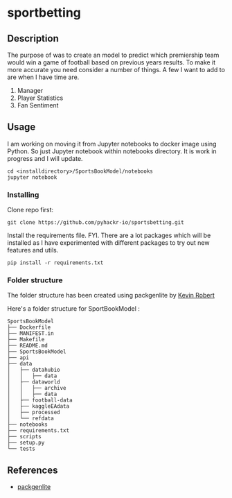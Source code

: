 <!---
https://github.com/rhwilr/markdown-documentation-template/blob/master/README.md
-->
# sportbetting

## Description

The purpose of was to create an model to predict which premiership team would win a game of football based on previous years results. To make it more accurate you need consider a number of things. A few I want to add to are when I have time are.

1. Manager
2. Player Statistics
3. Fan Sentiment



## Usage

I am working on moving it from Jupyter notebooks to docker image using Python. So just Jupyter notebook within notebooks directory. It is work in progress and I will update.
```
cd <installdirectory>/SportsBookModel/notebooks
jupyter notebook
```

### Installing

Clone repo first:
```
git clone https://github.com/pyhackr-io/sportsbetting.git
```

Install the requirements file. FYI. There are a lot packages which will be installed as I have experimented with different packages to try out new features and utils.
```
pip install -r requirements.txt
```



### Folder structure

The folder structure has been created using packgenlite by [Kevin Robert](https://github.com/krokrob)

Here's a folder structure for SportBookModel :

```
SportsBookModel
├── Dockerfile
├── MANIFEST.in
├── Makefile
├── README.md
├── SportsBookModel
├── api
├── data
│   ├── datahubio
│   │   ├── data
│   ├── dataworld
│   │   ├── archive
│   │   ├── data
│   ├── football-data
│   ├── kaggleEAdata
│   ├── processed
│   └── refdata
├── notebooks
├── requirements.txt
├── scripts
├── setup.py
└── tests
```

## References

- [packgenlite](https://github.com/krokrob/packgenlite)
